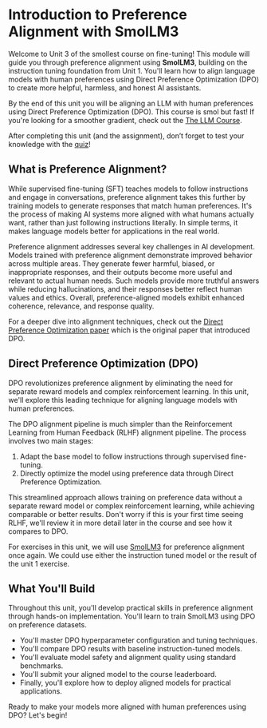 # Introduction to Preference Alignment with SmolLM3

Welcome to Unit 3 of the smollest course on fine-tuning! This module will guide you through preference alignment using **SmolLM3**, building on the instruction tuning foundation from Unit 1. You'll learn how to align language models with human preferences using Direct Preference Optimization (DPO) to create more helpful, harmless, and honest AI assistants.

<Tip>

By the end of this unit you will be aligning an LLM with human preferences using Direct Preference Optimization (DPO). This course is smol but fast! If you're looking for a smoother gradient, check out the [The LLM Course](https://huggingface.co/learn/llm-course/chapter1/1).

After completing this unit (and the assignment), don’t forget to test your knowledge with the [quiz](https://huggingface.co/spaces/smol-course/unit_3_quiz)!

</Tip>

## What is Preference Alignment?

While supervised fine-tuning (SFT) teaches models to follow instructions and engage in conversations, preference alignment takes this further by training models to generate responses that match human preferences. It's the process of making AI systems more aligned with what humans actually want, rather than just following instructions literally. In simple terms, it makes language models better for applications in the real world.

Preference alignment addresses several key challenges in AI development. Models trained with preference alignment demonstrate improved behavior across multiple areas. They generate fewer harmful, biased, or inappropriate responses, and their outputs become more useful and relevant to actual human needs. Such models provide more truthful answers while reducing hallucinations, and their responses better reflect human values and ethics. Overall, preference-aligned models exhibit enhanced coherence, relevance, and response quality.

<Tip>

For a deeper dive into alignment techniques, check out the [Direct Preference Optimization paper](https://huggingface.co/papers/2305.18290) which is the original paper that introduced DPO.

</Tip>

## Direct Preference Optimization (DPO)

DPO revolutionizes preference alignment by eliminating the need for separate reward models and complex reinforcement learning. In this unit, we'll explore this leading technique for aligning language models with human preferences.

The DPO alignment pipeline is much simpler than the Reinforcement Learning from Human Feedback (RLHF) alignment pipeline. The process involves two main stages:

1. Adapt the base model to follow instructions through supervised fine-tuning.
2. Directly optimize the model using preference data through Direct Preference Optimization.

This streamlined approach allows training on preference data without a separate reward model or complex reinforcement learning, while achieving comparable or better results. Don't worry if this is your first time seeing RLHF, we'll review it in more detail later in the course and see how it compares to DPO.

For exercises in this unit, we will use [SmolLM3](https://hf.co/blog/smollm3) for preference alignment once again. We could use either the instruction tuned model or the result of the unit 1 exercise.

## What You'll Build

Throughout this unit, you'll develop practical skills in preference alignment through hands-on implementation. You'll learn to train SmolLM3 using DPO on preference datasets.
- You'll master DPO hyperparameter configuration and tuning techniques.
- You'll compare DPO results with baseline instruction-tuned models.
- You'll evaluate model safety and alignment quality using standard benchmarks.
- You'll submit your aligned model to the course leaderboard.
- Finally, you'll explore how to deploy aligned models for practical applications.

Ready to make your models more aligned with human preferences using DPO? Let's begin!